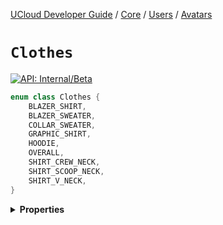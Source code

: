 [UCloud Developer Guide](/docs/developer-guide/README.md) / [Core](/docs/developer-guide/core/README.md) / [Users](/docs/developer-guide/core/users/README.md) / [Avatars](/docs/developer-guide/core/users/avatars.md)

# `Clothes`


[![API: Internal/Beta](https://img.shields.io/static/v1?label=API&message=Internal/Beta&color=red&style=flat-square)](/docs/developer-guide/core/api-conventions.md)



```kotlin
enum class Clothes {
    BLAZER_SHIRT,
    BLAZER_SWEATER,
    COLLAR_SWEATER,
    GRAPHIC_SHIRT,
    HOODIE,
    OVERALL,
    SHIRT_CREW_NECK,
    SHIRT_SCOOP_NECK,
    SHIRT_V_NECK,
}
```

<details>
<summary>
<b>Properties</b>
</summary>

<details>
<summary>
<code>BLAZER_SHIRT</code>
</summary>





</details>

<details>
<summary>
<code>BLAZER_SWEATER</code>
</summary>





</details>

<details>
<summary>
<code>COLLAR_SWEATER</code>
</summary>





</details>

<details>
<summary>
<code>GRAPHIC_SHIRT</code>
</summary>





</details>

<details>
<summary>
<code>HOODIE</code>
</summary>





</details>

<details>
<summary>
<code>OVERALL</code>
</summary>





</details>

<details>
<summary>
<code>SHIRT_CREW_NECK</code>
</summary>





</details>

<details>
<summary>
<code>SHIRT_SCOOP_NECK</code>
</summary>





</details>

<details>
<summary>
<code>SHIRT_V_NECK</code>
</summary>





</details>



</details>


